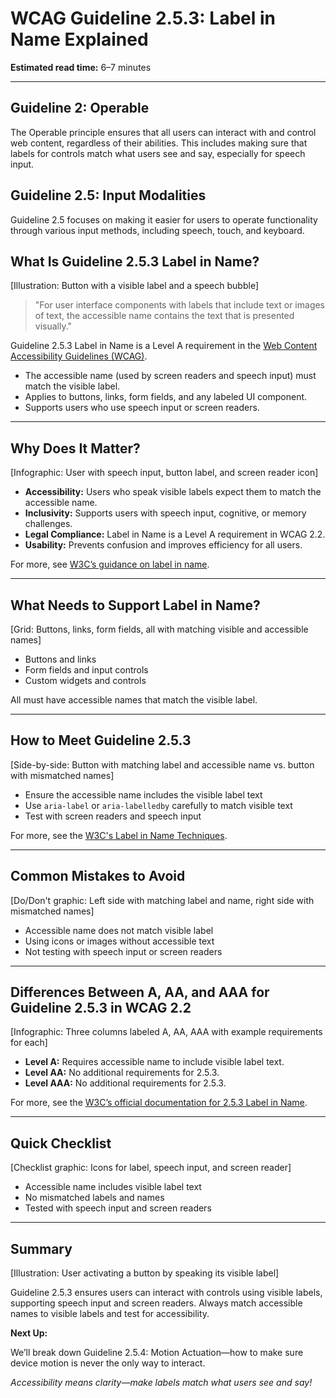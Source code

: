 <!--
title: WCAG Guideline 2.5.3: Label in Name Explained
series: Making the Web Accessible for All
description: A practical guide to WCAG Guideline 2.5.3 (Label in Name)—what it means, why it matters, and how to make sure labels match what users see and say.
keywords: wcag 2.5.3, label in name, accessibility, web standards, speech input, visible label
image: wcag-2-5-3-label-in-name.png
imageAlt: Illustration of a button with a visible label and a speech bubble
status: draft
-->

# **WCAG Guideline 2.5.3: Label in Name Explained**

**Estimated read time:** 6–7 minutes

---

## **Guideline 2: Operable**

The Operable principle ensures that all users can interact with and control web content, regardless of their abilities. This includes making sure that labels for controls match what users see and say, especially for speech input.

## **Guideline 2.5: Input Modalities**

Guideline 2.5 focuses on making it easier for users to operate functionality through various input methods, including speech, touch, and keyboard.

## **What Is Guideline 2.5.3 Label in Name?**

[Illustration: Button with a visible label and a speech bubble]

> "For user interface components with labels that include text or images of text, the accessible name contains the text that is presented visually."

Guideline 2.5.3 Label in Name is a Level A requirement in the [Web Content Accessibility Guidelines (WCAG)](https://www.w3.org/WAI/WCAG22/quickref/#label-in-name).

- The accessible name (used by screen readers and speech input) must match the visible label.
- Applies to buttons, links, form fields, and any labeled UI component.
- Supports users who use speech input or screen readers.

---

## **Why Does It Matter?**

[Infographic: User with speech input, button label, and screen reader icon]

- **Accessibility:** Users who speak visible labels expect them to match the accessible name.
- **Inclusivity:** Supports users with speech input, cognitive, or memory challenges.
- **Legal Compliance:** Label in Name is a Level A requirement in WCAG 2.2.
- **Usability:** Prevents confusion and improves efficiency for all users.

For more, see [W3C’s guidance on label in name](https://www.w3.org/WAI/WCAG22/Understanding/label-in-name.html).

---

## **What Needs to Support Label in Name?**

[Grid: Buttons, links, form fields, all with matching visible and accessible names]

- Buttons and links
- Form fields and input controls
- Custom widgets and controls

All must have accessible names that match the visible label.

---

## **How to Meet Guideline 2.5.3**

[Side-by-side: Button with matching label and accessible name vs. button with mismatched names]

- Ensure the accessible name includes the visible label text
- Use `aria-label` or `aria-labelledby` carefully to match visible text
- Test with screen readers and speech input

For more, see the [W3C's Label in Name Techniques](https://www.w3.org/WAI/WCAG22/Techniques/general/G208).

---

## **Common Mistakes to Avoid**

[Do/Don't graphic: Left side with matching label and name, right side with mismatched names]

- Accessible name does not match visible label
- Using icons or images without accessible text
- Not testing with speech input or screen readers

---

## **Differences Between A, AA, and AAA for Guideline 2.5.3 in WCAG 2.2**

[Infographic: Three columns labeled A, AA, AAA with example requirements for each]

- **Level A:** Requires accessible name to include visible label text.
- **Level AA:** No additional requirements for 2.5.3.
- **Level AAA:** No additional requirements for 2.5.3.

For more, see the [W3C’s official documentation for 2.5.3 Label in Name](https://www.w3.org/WAI/WCAG22/Understanding/label-in-name.html).

---

## **Quick Checklist**

[Checklist graphic: Icons for label, speech input, and screen reader]

- Accessible name includes visible label text
- No mismatched labels and names
- Tested with speech input and screen readers

---

## **Summary**

[Illustration: User activating a button by speaking its visible label]

Guideline 2.5.3 ensures users can interact with controls using visible labels, supporting speech input and screen readers. Always match accessible names to visible labels and test for accessibility.

**Next Up:**

We’ll break down Guideline 2.5.4: Motion Actuation—how to make sure device motion is never the only way to interact.

*Accessibility means clarity—make labels match what users see and say!*
